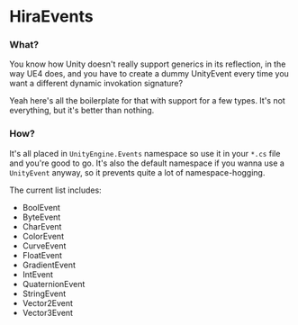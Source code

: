 ﻿# HiraEvents

### What?

You know how Unity doesn't really support generics in its reflection, in the way UE4 does, and you have to create a dummy UnityEvent every time you want a different dynamic invokation signature?

Yeah here's all the boilerplate for that with support for a few types. It's not everything, but it's better than nothing.

### How?

It's all placed in ``UnityEngine.Events`` namespace so use it in your ``*.cs`` file and you're good to go. It's also the default namespace if you wanna use a ``UnityEvent`` anyway, so it prevents quite a lot of namespace-hogging.

The current list includes:

- BoolEvent
- ByteEvent
- CharEvent
- ColorEvent
- CurveEvent
- FloatEvent
- GradientEvent
- IntEvent
- QuaternionEvent
- StringEvent
- Vector2Event
- Vector3Event
